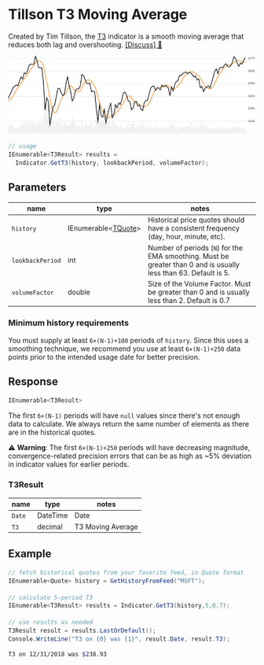 # Tillson T3 Moving Average

Created by Tim Tillson, the [T3](https://www.forexfactory.com/attachment.php/845855?attachmentid=845855&d=1322724313) indicator is a smooth moving average that reduces both lag and overshooting.
[[Discuss] :speech_balloon:](https://github.com/DaveSkender/Stock.Indicators/discussions/332 "Community discussion about this indicator")

![image](chart.png)

```csharp
// usage
IEnumerable<T3Result> results = 
  Indicator.GetT3(history, lookbackPeriod, volumeFactor);  
```

## Parameters

| name | type | notes
| -- |-- |--
| `history` | IEnumerable\<[TQuote](../../docs/GUIDE.md#historical-quotes)\> | Historical price quotes should have a consistent frequency (day, hour, minute, etc).
| `lookbackPeriod` | int | Number of periods (`N`) for the EMA smoothing.  Must be greater than 0 and is usually less than 63.  Default is 5.
| `volumeFactor` | double | Size of the Volume Factor.  Must be greater than 0 and is usually less than 2.  Default is 0.7

### Minimum history requirements

You must supply at least `6×(N-1)+100` periods of `history`.  Since this uses a smoothing technique, we recommend you use at least `6×(N-1)+250` data points prior to the intended usage date for better precision.

## Response

```csharp
IEnumerable<T3Result>
```

The first `6×(N-1)` periods will have `null` values since there's not enough data to calculate.  We always return the same number of elements as there are in the historical quotes.

:warning: **Warning**: The first `6×(N-1)+250` periods will have decreasing magnitude, convergence-related precision errors that can be as high as ~5% deviation in indicator values for earlier periods.

### T3Result

| name | type | notes
| -- |-- |--
| `Date` | DateTime | Date
| `T3` | decimal | T3 Moving Average

## Example

```csharp
// fetch historical quotes from your favorite feed, in Quote format
IEnumerable<Quote> history = GetHistoryFromFeed("MSFT");

// calculate 5-period T3
IEnumerable<T3Result> results = Indicator.GetT3(history,5,0.7);

// use results as needed
T3Result result = results.LastOrDefault();
Console.WriteLine("T3 on {0} was {1}", result.Date, result.T3);
```

```bash
T3 on 12/31/2018 was $238.93
```
